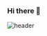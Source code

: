 ### Hi there 👋

![header](https://capsule-render.vercel.app/api?type=Soft&color=auto&height=300&section=header&text=FrontEnd+React개발자_최가윤&fontSize=40&animation=twinkling)



<!--
**CHOIKAYOON/CHOIKAYOON** is a ✨ _special_ ✨ repository because its `README.md` (this file) appears on your GitHub profile.

Here are some ideas to get you started:

- 🔭 I’m currently working on ...
- 🌱 I’m currently learning ...
- 👯 I’m looking to collaborate on ...
- 🤔 I’m looking for help with ...
- 💬 Ask me about ...
- 📫 How to reach me: ...
- 😄 Pronouns: ...
- ⚡ Fun fact: ...
-->

